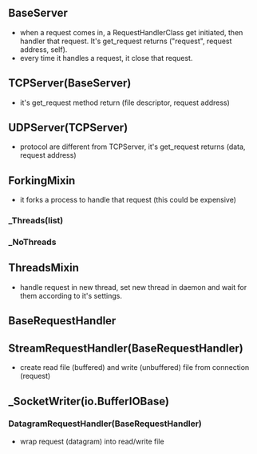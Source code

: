 ## BaseServer
* when a request comes in, a RequestHandlerClass get initiated, then handler that request. It's get_request returns ("request", request address, self).
* every time it handles a request, it close that request.

## TCPServer(BaseServer)
* it's get_request method return (file descriptor, request address)

## UDPServer(TCPServer)
* protocol are different from TCPServer, it's get_request returns (data, request address)

## ForkingMixin
* it forks a process to handle that request (this could be expensive)

### _Threads(list)
### _NoThreads

## ThreadsMixin
* handle request in new thread, set new thread in daemon and wait for them according to it's settings.

## BaseRequestHandler
## StreamRequestHandler(BaseRequestHandler)
* create read file (buffered) and write (unbuffered) file from connection (request)

## _SocketWriter(io.BufferIOBase)

### DatagramRequestHandler(BaseRequestHandler)
* wrap request (datagram) into read/write file
